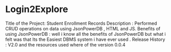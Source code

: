 # Login2Explore



Title of the Project: Student Enrollment Records
Description : Performed CRUD operations on data using JsonPowerDB , HTML and JS.
Benefits of using JsonPowerDB : well i know all the benefits of JsonPowerDB but what i felt was that Its the Easiest DBMS system i have ever used . 
Release History : V2.0 and the resources used where of the version 0.0.4


